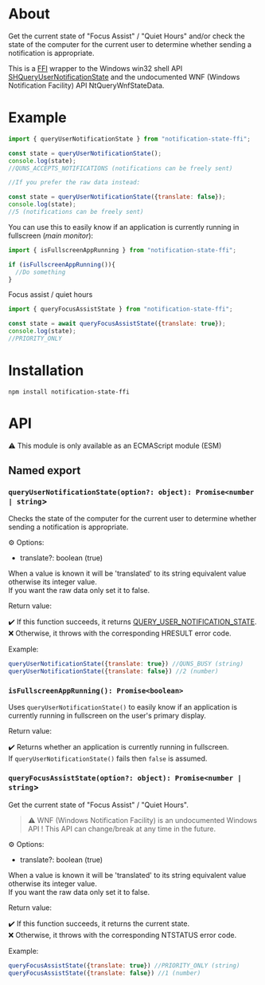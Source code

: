 About
=====

Get the current state of "Focus Assist" / "Quiet Hours" and/or check the state of the computer for the current user to determine whether sending a notification is appropriate.<br/>

This is a [FFI](https://en.wikipedia.org/wiki/Foreign_function_interface) wrapper to the Windows win32 shell API [SHQueryUserNotificationState](https://docs.microsoft.com/en-us/windows/win32/api/shellapi/nf-shellapi-shqueryusernotificationstate) and the undocumented WNF (Windows Notification Facility) API NtQueryWnfStateData.

Example
=======

```js
import { queryUserNotificationState } from "notification-state-ffi";

const state = queryUserNotificationState();
console.log(state); 
//QUNS_ACCEPTS_NOTIFICATIONS (notifications can be freely sent) 

//If you prefer the raw data instead:

const state = queryUserNotificationState({translate: false});
console.log(state); 
//5 (notifications can be freely sent)
```

You can use this to easily know if an application is currently running in fullscreen (_main monitor_):

```js
import { isFullscreenAppRunning } from "notification-state-ffi";

if (isFullscreenAppRunning()){
  //Do something
}
```

Focus assist / quiet hours

```js
import { queryFocusAssistState } from "notification-state-ffi";

const state = await queryFocusAssistState({translate: true});
console.log(state);
//PRIORITY_ONLY
```

Installation
============

```
npm install notification-state-ffi
```

API
===

⚠️ This module is only available as an ECMAScript module (ESM)<br />

## Named export

### `queryUserNotificationState(option?: object): Promise<number | string`>

Checks the state of the computer for the current user to determine whether sending a notification is appropriate.

⚙️ Options:

- translate?: boolean (true)

When a value is known it will be 'translated' to its string equivalent value otherwise its integer value.<br/>
If you want the raw data only set it to false.

Return value:

✔️ If this function succeeds, it returns [QUERY_USER_NOTIFICATION_STATE](https://docs.microsoft.com/en-us/windows/win32/api/shellapi/ne-shellapi-query_user_notification_state).<br/>
❌ Otherwise, it throws with the corresponding HRESULT error code.

Example:

```js
queryUserNotificationState({translate: true}) //QUNS_BUSY (string)
queryUserNotificationState({translate: false}) //2 (number)
```

### `isFullscreenAppRunning(): Promise<boolean>`

Uses `queryUserNotificationState()` to easily know if an application is currently running in fullscreen on the user's primary display.

Return value:

✔️ Returns whether an application is currently running in fullscreen.<br/>
If `queryUserNotificationState()` fails then `false` is assumed.

### `queryFocusAssistState(option?: object): Promise<number | string`>

Get the current state of "Focus Assist" / "Quiet Hours".

> ⚠ WNF (Windows Notification Facility) is an undocumented Windows API !
> This API can change/break at any time in the future.

⚙️ Options:

- translate?: boolean (true)

When a value is known it will be 'translated' to its string equivalent value otherwise its integer value.<br/>
If you want the raw data only set it to false.

Return value:

✔️ If this function succeeds, it returns the current state.<br/>
❌ Otherwise, it throws with the corresponding NTSTATUS error code.

Example:

```js
queryFocusAssistState({translate: true}) //PRIORITY_ONLY (string)
queryFocusAssistState({translate: false}) //1 (number)
```